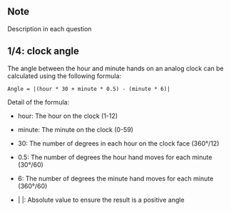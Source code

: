 ## Note

Description in each question

## 1/4: clock angle

The angle between the hour and minute hands on an analog clock can be calculated using the following formula:

```
Angle = |(hour * 30 + minute * 0.5) - (minute * 6)|
```

Detail of the formula:

- hour: The hour on the clock (1-12)

- minute: The minute on the clock (0-59)

- 30: The number of degrees in each hour on the clock face (360°/12)

- 0.5: The number of degrees the hour hand moves for each minute (30°/60)

- 6: The number of degrees the minute hand moves for each minute (360°/60)

- | |: Absolute value to ensure the result is a positive angle

